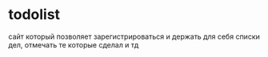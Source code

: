 # todolist
сайт который позволяет зарегистрироваться и держать для себя списки дел, отмечать те которые сделал и тд
